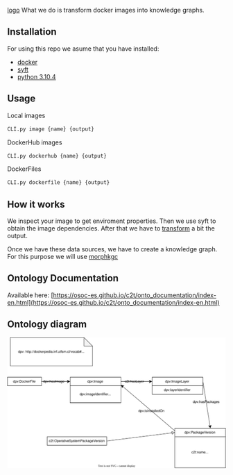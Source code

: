 [logo](logo.png)
What we do is transform docker images into knowledge graphs.
## Installation
For using this repo we asume that you have installed:
- [docker](https://docs.docker.com/engine/install/)
- [syft](https://github.com/anchore/syft)
- [python 3.10.4](https://www.python.org/downloads/release/python-3104/)

## Usage
Local images
``` bash
CLI.py image {name} {output}
```
DockerHub images
``` bash
CLI.py dockerhub {name} {output}
```
DockerFiles
``` bash
CLI.py dockerfile {name} {output}
```

## How it works
We inspect your image to get enviroment properties. Then we use syft to obtain the image dependencies. After that we have to [transform](syft_parser.py) a bit the output.

Once we have these data sources, we have to create a knowledge graph. For this purpose we will use [morphkgc](https://github.com/oeg-upm/morph-kgc)

## Ontology Documentation
Available here: [https://osoc-es.github.io/c2t/onto_documentation/index-en.html](https://osoc-es.github.io/c2t/onto_documentation/index-en.html)

## Ontology diagram
![onto_map](onto_documentation/images/diagram.svg)
